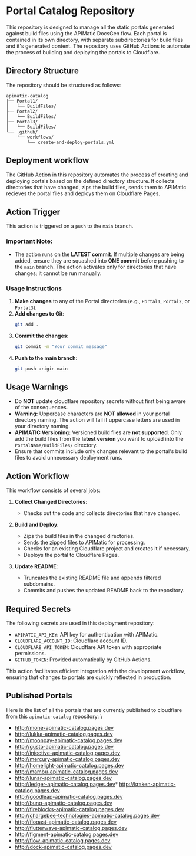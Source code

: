 # Portal Catalog Repository

This repository is designed to manage all the static portals generated against build files using the APIMatic DocsGen flow. Each portal is contained in its own directory, with separate subdirectories for build files and it's generated content. The repository uses GitHub Actions to automate the process of building and deploying the portals to Cloudflare.

## Directory Structure

The repository should be structured as follows:

```
apimatic-catalog
├── Portal1/
│   └── BuildFiles/
├── Portal2/
│   └── BuildFiles/
├── Portal3/
│   └── BuildFiles/
└── .github/
    └── workflows/
        └── create-and-deploy-portals.yml
```

## Deployment workflow

The GitHub Action in this repository automates the process of creating and deploying portals based on the defined directory structure. It collects directories that have changed, zips the build files, sends them to APIMatic recieves the portal files and deploys them on Cloudflare Pages.

## Action Trigger

This action is triggered on a `push` to the `main` branch.

### Important Note:
- The action runs on the **LATEST commit**. If multiple changes are being added, ensure they are squashed into **ONE commit** before pushing to the `main` branch. The action activates only for directories that have changes; it cannot be run manually.

### Usage Instructions

1. **Make changes** to any of the Portal directories (e.g., `Portal1`, `Portal2`, or `Portal3`).
2. **Add changes to Git**:
   ```bash
   git add .
   ```
3. **Commit the changes**:
   ```bash
   git commit -m "Your commit message"
   ```
4. **Push to the main branch**:
   ```bash
   git push origin main
   ```

## Usage Warnings

- Do **NOT** update cloudflare repository secrets without first being aware of the consequences.
- **Warning:** Uppercase characters are **NOT allowed** in your portal directory naming. The action will fail if uppercase letters are used in your directory naming.
- **APIMATIC Versioning:** Versioned build files are **not supported**. Only add the build files from the **latest version** you want to upload into the `PortalName/BuildFiles/` directory.
- Ensure that commits include only changes relevant to the portal's build files to avoid unnecessary deployment runs.


## Action Workflow

This workflow consists of several jobs:

1. **Collect Changed Directories**:
   - Checks out the code and collects directories that have changed.
   
2. **Build and Deploy**:
   - Zips the build files in the changed directories.
   - Sends the zipped files to APIMatic for processing.
   - Checks for an existing Cloudflare project and creates it if necessary.
   - Deploys the portal to Cloudflare Pages.

3. **Update README**:
   - Truncates the existing README file and appends filtered subdomains.
   - Commits and pushes the updated README back to the repository.

## Required Secrets

The following secrets are used in this deployment repository:

- `APIMATIC_API_KEY`: API key for authentication with APIMatic.
- `CLOUDFLARE_ACCOUNT_ID`: Cloudflare account ID.
- `CLOUDFLARE_API_TOKEN`: Cloudflare API token with appropriate permissions.
- `GITHUB_TOKEN`: Provided automatically by GitHub Actions.


This action facilitates efficient integration with the development workflow, ensuring that changes to portals are quickly reflected in production.

## Published Portals
Here is the list of all the portals that are currently published to cloudflare from this `apimatic-catalog` repository:
\
* <http://mone-apimatic-catalog.pages.dev>
* <http://lukka-apimatic-catalog.pages.dev>
* <http://moonpay-apimatic-catalog.pages.dev>
* <http://gusto-apimatic-catalog.pages.dev>
* <http://injective-apimatic-catalog.pages.dev>
* <http://mercury-apimatic-catalog.pages.dev>
* <http://homelight-apimatic-catalog.pages.dev>
* <http://mambu-apimatic-catalog.pages.dev>
* <http://lunar-apimatic-catalog.pages.dev>
* <http://ledger-apimatic-catalog.pages.dev>* <http://kraken-apimatic-catalog.pages.dev>
* <http://goodleap-apimatic-catalog.pages.dev>
* <http://bunq-apimatic-catalog.pages.dev>
* <http://fireblocks-apimatic-catalog.pages.dev>
* <http://chargebee-technologies-apimatic-catalog.pages.dev>
* <http://floqast-apimatic-catalog.pages.dev>
* <http://flutterwave-apimatic-catalog.pages.dev>
* <http://figment-apimatic-catalog.pages.dev>
* <http://flow-apimatic-catalog.pages.dev>
* <http://dock-apimatic-catalog.pages.dev>
